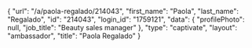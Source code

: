 {
    "url": "\/a\/paola-regalado\/214043",
    "first_name": "Paola",
    "last_name": "Regalado",
    "id": "214043",
    "login_id": "1759121",
    "data": {
        "profilePhoto": null,
        "job_title": "Beauty sales manager"
    },
    "type": "captivate",
    "layout": "ambassador",
    "title": "Paola Regalado"
}